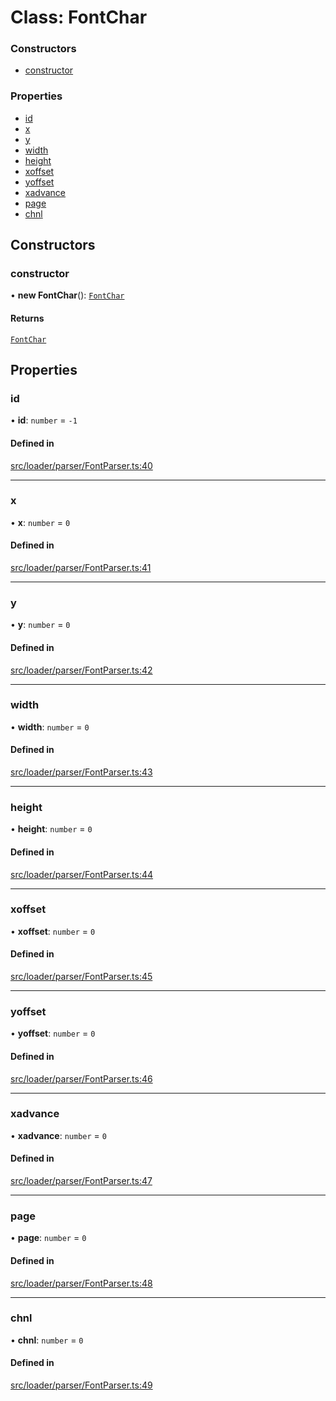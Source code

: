 # Class: FontChar

### Constructors

- [constructor](FontChar.md#constructor)

### Properties

- [id](FontChar.md#id)
- [x](FontChar.md#x)
- [y](FontChar.md#y)
- [width](FontChar.md#width)
- [height](FontChar.md#height)
- [xoffset](FontChar.md#xoffset)
- [yoffset](FontChar.md#yoffset)
- [xadvance](FontChar.md#xadvance)
- [page](FontChar.md#page)
- [chnl](FontChar.md#chnl)

## Constructors

### constructor

• **new FontChar**(): [`FontChar`](FontChar.md)

#### Returns

[`FontChar`](FontChar.md)

## Properties

### id

• **id**: `number` = `-1`

#### Defined in

[src/loader/parser/FontParser.ts:40](https://github.com/Orillusion/orillusion/blob/main/src/loader/parser/FontParser.ts#L40)

___

### x

• **x**: `number` = `0`

#### Defined in

[src/loader/parser/FontParser.ts:41](https://github.com/Orillusion/orillusion/blob/main/src/loader/parser/FontParser.ts#L41)

___

### y

• **y**: `number` = `0`

#### Defined in

[src/loader/parser/FontParser.ts:42](https://github.com/Orillusion/orillusion/blob/main/src/loader/parser/FontParser.ts#L42)

___

### width

• **width**: `number` = `0`

#### Defined in

[src/loader/parser/FontParser.ts:43](https://github.com/Orillusion/orillusion/blob/main/src/loader/parser/FontParser.ts#L43)

___

### height

• **height**: `number` = `0`

#### Defined in

[src/loader/parser/FontParser.ts:44](https://github.com/Orillusion/orillusion/blob/main/src/loader/parser/FontParser.ts#L44)

___

### xoffset

• **xoffset**: `number` = `0`

#### Defined in

[src/loader/parser/FontParser.ts:45](https://github.com/Orillusion/orillusion/blob/main/src/loader/parser/FontParser.ts#L45)

___

### yoffset

• **yoffset**: `number` = `0`

#### Defined in

[src/loader/parser/FontParser.ts:46](https://github.com/Orillusion/orillusion/blob/main/src/loader/parser/FontParser.ts#L46)

___

### xadvance

• **xadvance**: `number` = `0`

#### Defined in

[src/loader/parser/FontParser.ts:47](https://github.com/Orillusion/orillusion/blob/main/src/loader/parser/FontParser.ts#L47)

___

### page

• **page**: `number` = `0`

#### Defined in

[src/loader/parser/FontParser.ts:48](https://github.com/Orillusion/orillusion/blob/main/src/loader/parser/FontParser.ts#L48)

___

### chnl

• **chnl**: `number` = `0`

#### Defined in

[src/loader/parser/FontParser.ts:49](https://github.com/Orillusion/orillusion/blob/main/src/loader/parser/FontParser.ts#L49)
